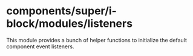# components/super/i-block/modules/listeners

This module provides a bunch of helper functions to initialize the default component event listeners.
